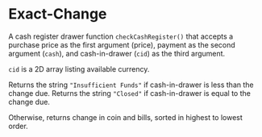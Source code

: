 # Exact-Change
A cash register drawer function `checkCashRegister()` that accepts a purchase price as the first argument (price), payment as the second argument (`cash`), and cash-in-drawer (`cid`) as the third argument.

`cid` is a 2D array listing available currency.

Returns the string `"Insufficient Funds"` if cash-in-drawer is less than the change due. Returns the string `"Closed"` if cash-in-drawer is equal to the change due.

Otherwise, returns change in coin and bills, sorted in highest to lowest order.